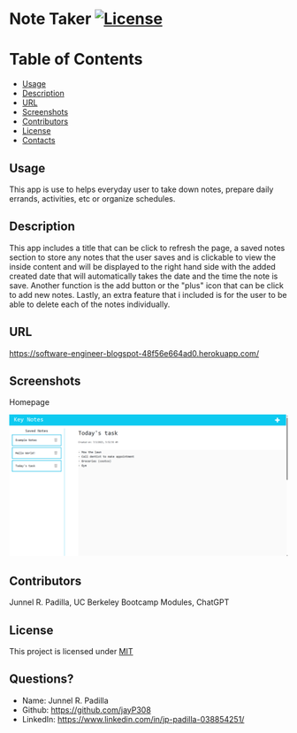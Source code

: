 # Note Taker [![License](https://img.shields.io/badge/License-MIT-blue.svg)](https://opensource.org/licenses/MIT)

# Table of Contents
* [Usage](#usage)
* [Description](#usage)
* [URL](#URL)
* [Screenshots](#Screenshots)
* [Contributors](#contributors)
* [License](#license)
* [Contacts](#contacts)
  
## Usage
This app is use to helps everyday user to take down notes, prepare daily errands, activities, etc or organize schedules.
  
## Description
This app includes a title that can be click to refresh the page, a saved notes section to store any notes that the user saves and is clickable to view the inside content and will be displayed to the right hand side with the added created date that will automatically takes the date and the time the note is save. Another function is the add button or the "plus" icon that can be click to add new notes. Lastly, an extra feature that i included is for the user to be able to delete each of the notes individually.
  
## URL 

https://software-engineer-blogspot-48f56e664ad0.herokuapp.com/

## Screenshots
Homepage 

<img src="./client/images/keynotes-sample-screenshot.png" />

## Contributors
Junnel R. Padilla, UC Berkeley Bootcamp Modules, ChatGPT
  
## License
This project is licensed under [MIT](https://opensource.org/licenses/MIT)

## Questions?
* Name: Junnel R. Padilla
* Github: https://github.com/jayP308
* LinkedIn: https://www.linkedin.com/in/jp-padilla-038854251/